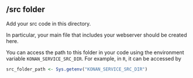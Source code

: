 ## **/src** folder
Add your src code in this directory.

In particular, your main file that includes your webserver should be created here.

You can access the path to this folder in your code using the environment variable `KONAN_SERVICE_SRC_DIR`.
For example, in `R`, it can be accessed by 
```R
src_folder_path <- Sys.getenv("KONAN_SERVICE_SRC_DIR")
```